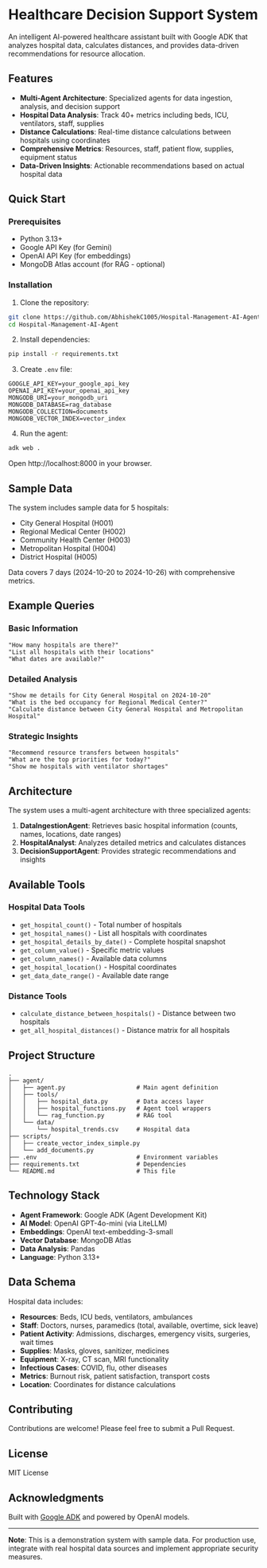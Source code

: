 # Healthcare Decision Support System

An intelligent AI-powered healthcare assistant built with Google ADK that analyzes hospital data, calculates distances, and provides data-driven recommendations for resource allocation.

## Features

- **Multi-Agent Architecture**: Specialized agents for data ingestion, analysis, and decision support
- **Hospital Data Analysis**: Track 40+ metrics including beds, ICU, ventilators, staff, supplies
- **Distance Calculations**: Real-time distance calculations between hospitals using coordinates
- **Comprehensive Metrics**: Resources, staff, patient flow, supplies, equipment status
- **Data-Driven Insights**: Actionable recommendations based on actual hospital data

## Quick Start

### Prerequisites

- Python 3.13+
- Google API Key (for Gemini)
- OpenAI API Key (for embeddings)
- MongoDB Atlas account (for RAG - optional)

### Installation

1. Clone the repository:
```bash
git clone https://github.com/AbhishekC1005/Hospital-Management-AI-Agent.git
cd Hospital-Management-AI-Agent
```

2. Install dependencies:
```bash
pip install -r requirements.txt
```

3. Create `.env` file:
```env
GOOGLE_API_KEY=your_google_api_key
OPENAI_API_KEY=your_openai_api_key
MONGODB_URI=your_mongodb_uri
MONGODB_DATABASE=rag_database
MONGODB_COLLECTION=documents
MONGODB_VECTOR_INDEX=vector_index
```

4. Run the agent:
```bash
adk web .
```

Open http://localhost:8000 in your browser.

## Sample Data

The system includes sample data for 5 hospitals:
- City General Hospital (H001)
- Regional Medical Center (H002)
- Community Health Center (H003)
- Metropolitan Hospital (H004)
- District Hospital (H005)

Data covers 7 days (2024-10-20 to 2024-10-26) with comprehensive metrics.

## Example Queries

### Basic Information
```
"How many hospitals are there?"
"List all hospitals with their locations"
"What dates are available?"
```

### Detailed Analysis
```
"Show me details for City General Hospital on 2024-10-20"
"What is the bed occupancy for Regional Medical Center?"
"Calculate distance between City General Hospital and Metropolitan Hospital"
```

### Strategic Insights
```
"Recommend resource transfers between hospitals"
"What are the top priorities for today?"
"Show me hospitals with ventilator shortages"
```

## Architecture

The system uses a multi-agent architecture with three specialized agents:

1. **DataIngestionAgent**: Retrieves basic hospital information (counts, names, locations, date ranges)
2. **HospitalAnalyst**: Analyzes detailed metrics and calculates distances
3. **DecisionSupportAgent**: Provides strategic recommendations and insights

## Available Tools

### Hospital Data Tools
- `get_hospital_count()` - Total number of hospitals
- `get_hospital_names()` - List all hospitals with coordinates
- `get_hospital_details_by_date()` - Complete hospital snapshot
- `get_column_value()` - Specific metric values
- `get_column_names()` - Available data columns
- `get_hospital_location()` - Hospital coordinates
- `get_data_date_range()` - Available date range

### Distance Tools
- `calculate_distance_between_hospitals()` - Distance between two hospitals
- `get_all_hospital_distances()` - Distance matrix for all hospitals

## Project Structure

```
.
├── agent/
│   ├── agent.py                    # Main agent definition
│   ├── tools/
│   │   ├── hospital_data.py        # Data access layer
│   │   ├── hospital_functions.py   # Agent tool wrappers
│   │   └── rag_function.py         # RAG tool
│   └── data/
│       └── hospital_trends.csv     # Hospital data
├── scripts/
│   ├── create_vector_index_simple.py
│   └── add_documents.py
├── .env                            # Environment variables
├── requirements.txt                # Dependencies
└── README.md                       # This file
```

## Technology Stack

- **Agent Framework**: Google ADK (Agent Development Kit)
- **AI Model**: OpenAI GPT-4o-mini (via LiteLLM)
- **Embeddings**: OpenAI text-embedding-3-small
- **Vector Database**: MongoDB Atlas
- **Data Analysis**: Pandas
- **Language**: Python 3.13+

## Data Schema

Hospital data includes:
- **Resources**: Beds, ICU beds, ventilators, ambulances
- **Staff**: Doctors, nurses, paramedics (total, available, overtime, sick leave)
- **Patient Activity**: Admissions, discharges, emergency visits, surgeries, wait times
- **Supplies**: Masks, gloves, sanitizer, medicines
- **Equipment**: X-ray, CT scan, MRI functionality
- **Infectious Cases**: COVID, flu, other diseases
- **Metrics**: Burnout risk, patient satisfaction, transport costs
- **Location**: Coordinates for distance calculations

## Contributing

Contributions are welcome! Please feel free to submit a Pull Request.

## License

MIT License

## Acknowledgments

Built with [Google ADK](https://github.com/google/adk) and powered by OpenAI models.

---

**Note**: This is a demonstration system with sample data. For production use, integrate with real hospital data sources and implement appropriate security measures.
